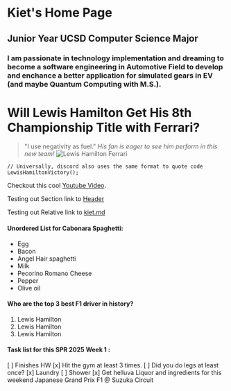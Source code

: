 # Kiet's Home Page
## Junior Year UCSD Computer Science Major
### I am passionate in technology implementation and dreaming to become a software engineering in Automotive Field to develop and enchance a better application for simulated gears in EV (and maybe Quantum Computing with M.S.).


# **Will Lewis Hamilton Get His 8th Championship Title with Ferrari?**
> "I use negativity as fuel."
*His fan is eager to see him perform in this new team!*
![Lewis Hamilton Ferrari](https://cdn-8.motorsport.com/images/amp/68yGx840/s6/lewis-hamilton-ferrari-sf-25.jpg)

```
// Universally, discord also uses the same format to quote code
LewisHamiltonVictory();
```

Checkout this cool [Youtube Video](https://www.youtube.com/watch?v=dQw4w9WgXcQ).

Testing out Section link to [Header](#kiets-home-page)

Testing out Relative link to [kiet.md](kiet.md)

#### Unordered List for Cabonara Spaghetti:
- Egg
- Bacon
- Angel Hair spaghetti
- Milk
- Pecorino Romano Cheese
- Pepper
- Olive oil

#### Who are the top 3 best F1 driver in history? 
1. Lewis Hamilton
2. Lewis Hamilton
3. Lewis Hamilton

#### Task list for this SPR 2025 Week 1 :
[ ] Finishes HW
[x] Hit the gym at least 3 times.
[ ] Did you do legs at least once?
[x] Laundry
[ ] Shower
[x] Get helluva Liquor and ingredients for this weekend Japanese Grand Prix F1 @ Suzuka Circuit
